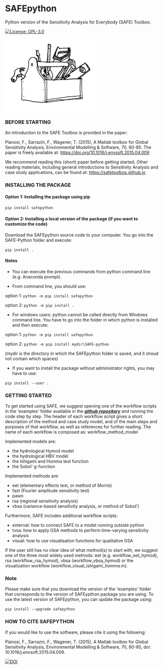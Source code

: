 # SAFEpython
Python version of the Sensitivity Analysis for Everybody (SAFE) Toolbox.

[![License: GPL-3.0](https://img.shields.io/badge/License-GPL3.0-yellow.svg)](https://www.gnu.org/licenses/gpl-3.0.en.html)

<left> <img src="https://raw.githubusercontent.com/SAFEtoolbox/SAFEtoolbox.github.io/main/drawing2.png" width = "300px"><left>

### BEFORE STARTING

An introduction to the SAFE Toolbox is provided in the paper:

Pianosi, F., Sarrazin, F., Wagener, T. (2015), A Matlab toolbox for Global Sensitivity Analysis, Environmental Modelling & Software, 70, 80-85. The paper is freely available at: https://doi.org/10.1016/j.envsoft.2015.04.009

We recommend reading this (short) paper before getting started. Other reading materials, including general introductions to Sensitivity Analysis and case study applications, can be found at: https://safetoolbox.github.io

### INSTALLING THE PACKAGE

#### Option 1: Installing the package using pip

``pip install safepython``

#### Option 2: Installing a local version of the package (if you want to customize the code)

Download the SAFEpython source code to your computer. You go into the SAFE-Python folder and execute: 

``pip install .``

#### Notes

- You can execute the previous commands from python command line (e.g. Anaconda prompt). 

- From command line, you should use:

option 1: ``python -m pip install safepython``
	
option 2: ``python -m pip install .``

- For windows users: python cannot be called directly from Windows command line. You have to go into the folder in which python is installed and then execute:

option 1: ``python -m pip install safepython``
	
option 2: ``python -m pip install mydir\SAFE-python``

(mydir is the directory in which the SAFEpython folder is saved, and it shoud not contain which spaces)


- If you want to install the package without administrator rights, you may have to use:
	
``pip install --user .``


### GETTING STARTED

To get started using SAFE, we suggest opening one of the workflow scripts in the 'examples' folder available in the [**_github repository_**](https://github.com/SAFEtoolbox/SAFE-python) and running the code step by step. The header of each workflow script gives a short description of the method and case study model, and of the main steps and purposes of that workflow, as well as references for further reading. The name of each workflow is composed as: workflow_method_model

Implemented models are:
- the hydrological Hymod model 
- the hydrological HBV model 
- the Ishigami and Homma test function 
- the Sobol' g-function 

Implemented methods are:
- eet (elementary effects test, or method of Morris)
- fast (Fourier amplitude sensitivity test)
- pawn
- rsa (regional sensitivity analysis)
- vbsa (variance-based sensitivity analysis, or method of Sobol')

Furthermore, SAFE includes additional workflow scripts:
- external: how to connect SAFE to a model running outside python
- tvsa: how to apply GSA methods to perform time-varying sensitivity analysis 
- visual: how to use visualisation functions for qualitative GSA

If the user still has no clear idea of what method(s) to start with, we suggest one of the three most widely used methods: eet (e.g. workflow_eet_hymod), rsa (workflow_rsa_hymod), vbsa (workflow_vbsa_hymod) or the visualization workflow (workflow_visual_ishigami_homma.m).

### Note 

Please make sure that you download the version of the 'examples' folder that corresponds to the version of SAFEypthon package you are using. To use the latest version of SAFEpython, you can update the package using: 

``pip install --upgrade safepython``

### HOW TO CITE SAFEPYTHON

If you would like to use the software, please cite it using the following:

Pianosi, F., Sarrazin, F., Wagener, T. (2015), A Matlab toolbox for Global Sensitivity Analysis, Environmental Modelling & Software, 70, 80-85, doi: 10.1016/j.envsoft.2015.04.009.

[![DOI](https://img.shields.io/badge/doi.org/10.1016/j.envsoft.2015.04.009-purple.svg)](https://doi.org/10.1016/j.envsoft.2015.04.009)
